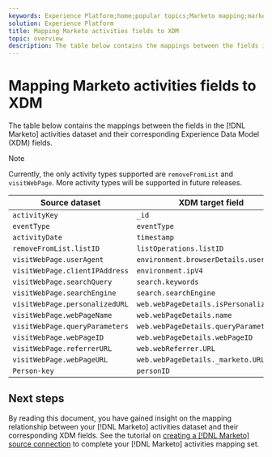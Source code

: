 ```yaml
---
keywords: Experience Platform;home;popular topics;Marketo mapping;marketo mapping;Activities mapping;activities mapping;activities
solution: Experience Platform
title: Mapping Marketo activities fields to XDM
topic: overview
description: The table below contains the mappings between the fields in the Marketo activities dataset and their corresponding XDM fields.
---
```


# Mapping Marketo activities fields to XDM

The table below contains the mappings between the fields in the [!DNL Marketo] activities dataset and their corresponding Experience Data Model (XDM) fields.

>[!NOTE]
>
>Currently, the only activity types supported are `removeFromList` and `visitWebPage`. More activity types will be supported in future releases.

| Source dataset | XDM target field |
| -------------- | ---------------- |
| `activityKey` | `_id` |
| `eventType` | `eventType` |
| `activityDate` | `timestamp`|
| `removeFromList.listID` | `listOperations.listID` |
| `visitWebPage.userAgent` | `environment.browserDetails.userAgent` |
| `visitWebPage.clientIPAddress` | `environment.ipV4` |
| `visitWebPage.searchQuery`| `search.keywords` |
| `visitWebPage.searchEngine` | `search.searchEngine` |
| `visitWebPage.personalizedURL` | `web.webPageDetails.isPersonalizedURL` |
| `visitWebPage.webPageName` | `web.webPageDetails.name` |
| `visitWebPage.queryParameters` | `web.webPageDetails.queryParameters` |
| `visitWebPage.webPageID` | `web.webPageDetails.webPageID` |
| `visitWebPage.referrerURL` | `web.webReferrer.URL`|
| `visitWebPage.webPageURL` | `web.webPageDetails._marketo.URL` |
| `Person-key` | `personID` |

## Next steps

By reading this document, you have gained insight on the mapping relationship between your [!DNL Marketo] activities dataset and their corresponding XDM fields. See the tutorial on [creating a [!DNL Marketo] source connection](../../../tutorials/ui/create/adobe-applications/marketo.md) to complete your [!DNL Marketo] activities mapping set.
